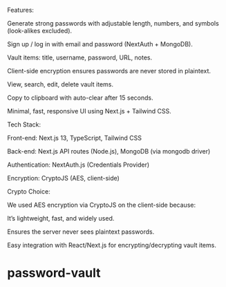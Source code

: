 Features:

Generate strong passwords with adjustable length, numbers, and symbols (look-alikes excluded).

Sign up / log in with email and password (NextAuth + MongoDB).

Vault items: title, username, password, URL, notes.

Client-side encryption ensures passwords are never stored in plaintext.

View, search, edit, delete vault items.

Copy to clipboard with auto-clear after 15 seconds.

Minimal, fast, responsive UI using Next.js + Tailwind CSS.

Tech Stack:

Front-end: Next.js 13, TypeScript, Tailwind CSS

Back-end: Next.js API routes (Node.js), MongoDB (via mongodb driver)

Authentication: NextAuth.js (Credentials Provider)

Encryption: CryptoJS (AES, client-side)

Crypto Choice:

We used AES encryption via CryptoJS on the client-side because:

It’s lightweight, fast, and widely used.

Ensures the server never sees plaintext passwords.

Easy integration with React/Next.js for encrypting/decrypting vault items.

# password-vault
